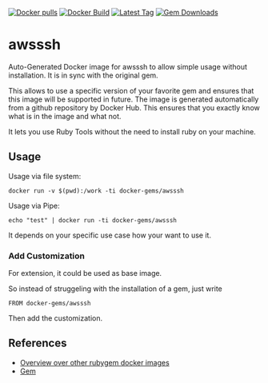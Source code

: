 [![Docker pulls](https://img.shields.io/docker/pulls/rubygem/awsssh.svg)](https://hub.docker.com/r/rubygem/awsssh/)
[![Docker Build](https://img.shields.io/docker/automated/rubygem/awsssh.svg)](https://hub.docker.com/r/rubygem/awsssh/)
[![Latest Tag](https://img.shields.io/github/tag/docker-rubygem/awsssh.svg)](https://hub.docker.com/r/rubygem/awsssh/)
[![Gem Downloads](https://img.shields.io/gem/dt/awsssh.svg)](https://rubygems.org/gems/awsssh/)
# awsssh

Auto-Generated Docker image for awsssh to allow simple usage without installation.
It is in sync with the original gem.

This allows to use a specific version of your favorite gem and ensures that this image will be supported in future.
The image is generated automatically from a github repository by Docker Hub.
This ensures that you exactly know what is in the image and what not.

It lets you use Ruby Tools without the need to install ruby on your machine.

## Usage

Usage via file system:

`docker run -v $(pwd):/work -ti docker-gems/awsssh`

Usage via Pipe:

`echo "test" | docker run -ti docker-gems/awsssh`

It depends on your specific use case how your want to use it.

### Add Customization

For extension, it could be used as base image.

So instead of struggeling with the installation of a gem, just write

`FROM docker-gems/awsssh`

Then add the customization.

## References

 - [Overview over other rubygem docker images](https://github.com/thinkbot/docker-rubygem)
 - [Gem](https://rubygems.org/gems/awsssh/)
